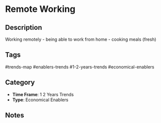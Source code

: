 # Remote Working

## Description
Working remotely - being able to work from home - cooking meals (fresh)

## Tags
#trends-map #enablers-trends #1-2-years-trends #economical-enablers

## Category
- **Time Frame**: 1 2 Years Trends
- **Type**: Economical Enablers

## Notes
<!-- Add your notes here -->
